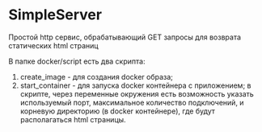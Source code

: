 # SimpleServer
Простой http сервис, обрабатывающий GET запросы для возврата статических html страниц 

В папке docker/script есть два скрипта:
1. create_image - для создания docker образа;
2. start_container - для запуска docker контейнера с приложением; в скрипте, через переменные окружения есть возможность указать используемый порт, максимальное количество подключений,
и корневую директорию (в docker контейнере), где будут располагаться html страницы.
